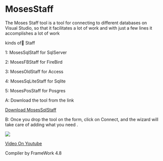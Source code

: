 # MosesStaff
The Moses Staff tool is a tool for connecting to different databases on Visual Studio, so that it facilitates a lot of work and with just a few lines it accomplishes a lot of work

kinds of ٍStaff

1: MosesSqlStaff for SqlServer

2: MosesFBStaff for FireBird

3: MosesOldStaff for Access

4: MosesSqLiteStaff for Sqlite

5: MosesPosStaff for Posgres

A: Download the tool from the link

<a href="https://mega.nz/file/CwkFkQJK#9yD_iAME0wTGfxlAFmnNxoU8U2SEHk3Az-udvUGDn4g">Download MosesSqlStaff</a>


B: Once you drop the tool on the form, click on Connect, and the wizard will take care of adding what you need .

<img src="https://i.pinimg.com/originals/d9/30/62/d93062d5db5055d0f521a1e8fc2f341a.jpg" />

<a href="https://www.youtube.com/watch?v=OEKfnNqXhMY">Video On Youtube</a>

Compiler by FrameWork 4.8




